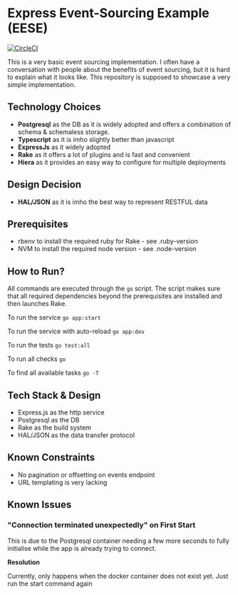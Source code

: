 #  Express Event-Sourcing Example (EESE)

[![CircleCI](https://dl.circleci.com/status-badge/img/gh/JDurstberger/express-event-sourcing-example/tree/main.svg?style=svg)](https://dl.circleci.com/status-badge/redirect/gh/JDurstberger/express-event-sourcing-example/tree/main)

This is a very basic event sourcing implementation.
I often have a conversation with people about the benefits of event sourcing, but it is hard to explain what it looks like.
This repository is supposed to showcase a very simple implementation.

## Technology Choices
 * **Postgresql** as the DB as it is widely adopted and offers a combination of schema & schemaless storage.
 * **Typescript** as it is imho slightly better than javascript
 * **ExpressJs** as it widely adopted
 * **Rake** as it offers a lot of plugins and is fast and convenient
 * **Hiera** as it provides an easy way to configure for multiple deployments

## Design Decision
* **HAL/JSON** as it is imho the best way to represent RESTFUL data
  
## Prerequisites
 * rbenv to install the required ruby for Rake - see .ruby-version
 * NVM to install the required node version - see .node-version

## How to Run?

All commands are executed through the `go` script. 
The script makes sure that all required dependencies beyond the prerequisites are installed
and then launches Rake.

To run the service `go app:start`

To run the service with auto-reload `go app:dev`

To run the tests `go test:all`

To run all checks `go`

To find all available tasks `go -T`

## Tech Stack & Design

* Express.js as the http service
* Postgresql as the DB
* Rake as the build system
* HAL/JSON as the data transfer protocol
 

## Known Constraints

* No pagination or offsetting on events endpoint
* URL templating is very lacking

## Known Issues

### "Connection terminated unexpectedly" on First Start

This is due to the Postgresql container needing a few more seconds to fully initialise while 
the app is already trying to connect. 

**Resolution**

Currently, only happens when the docker container does not exist yet.
Just run the start command again
